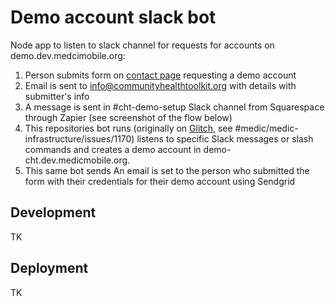 # Demo account slack bot

Node app to listen to slack channel for requests for accounts on demo.dev.medcimobile.org:

1. Person submits form on [contact page](https://communityhealthtoolkit.org/contact) requesting  a demo account 
2. Email is sent to info@communityhealthtoolkit.org with details with submitter's info 
3. A message is sent in #cht-demo-setup Slack channel from Squarespace through Zapier (see screenshot of the flow below)
4. This repositories  bot runs (originally on [Glitch](https://glitch.com/edit/#!/pattern-sulfur?path=index.js%3A334%3A112), see #medic/medic-infrastructure/issues/1170) listens to specific Slack messages or slash commands and creates a demo account in demo-cht.dev.medicmobile.org.
5. This same bot sends An email is set to the person who submitted the form with their credentials for their demo account using Sendgrid



## Development

TK

## Deployment

TK


